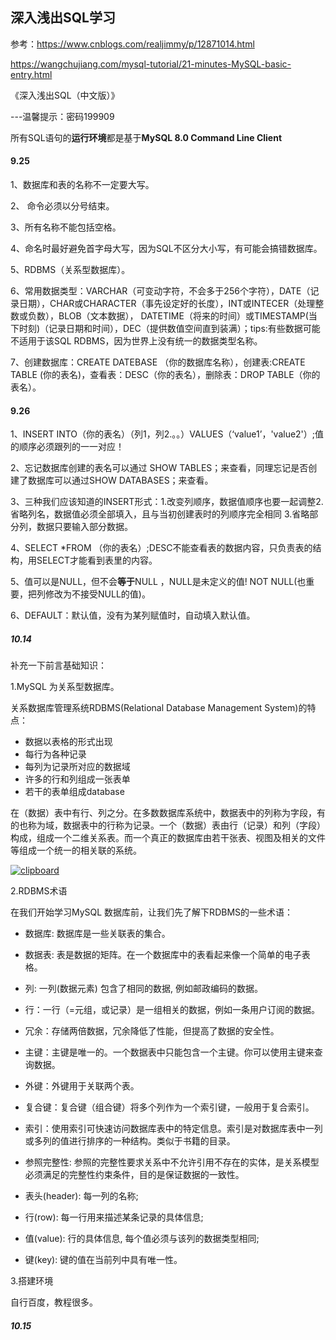 ## 深入浅出SQL学习

参考：https://www.cnblogs.com/realjimmy/p/12871014.html

https://wangchujiang.com/mysql-tutorial/21-minutes-MySQL-basic-entry.html

《深入浅出SQL（中文版）》

---温馨提示：密码199909

所有SQL语句的**运行环境**都是基于**MySQL 8.0 Command Line Client**

#### 9.25

1、数据库和表的名称不一定要大写。

2、 命令必须以分号结束。

3、所有名称不能包括空格。

4、命名时最好避免首字母大写，因为SQL不区分大小写，有可能会搞错数据库。

5、RDBMS（关系型数据库）。

6、常用数据类型：VARCHAR（可变动字符，不会多于256个字符），DATE（记录日期），CHAR或CHARACTER（事先设定好的长度），INT或INTECER（处理整数或负数），BLOB（文本数据）， DATETIME（将来的时间）或TIMESTAMP(当下时刻)（记录日期和时间），DEC（提供数值空间直到装满）；tips:有些数据可能不适用于该SQL RDBMS，因为世界上没有统一的数据类型名称。

7、创建数据库：CREATE DATEBASE （你的数据库名称），创建表:CREATE TABLE (你的表名)，查看表：DESC（你的表名），删除表：DROP TABLE（你的表名）。



#### 9.26

1、INSERT INTO（你的表名）（列1，列2.。。）VALUES（‘value1’，'value2'）;值的顺序必须跟列的一一对应！

2、忘记数据库创建的表名可以通过 SHOW TABLES；来查看，同理忘记是否创建了数据库可以通过SHOW DATABASES；来查看。

3、三种我们应该知道的INSERT形式：1.改变列顺序，数据值顺序也要一起调整2.省略列名，数据值必须全部填入，且与当初创建表时的列顺序完全相同 3.省略部分列，数据只要输入部分数据。

4、SELECT *FROM （你的表名）;DESC不能查看表的数据内容，只负责表的结构，用SELECT才能看到表里的内容。

5、值可以是NULL，但不会**等于**NULL	，NULL是未定义的值!  NOT NULL(也重要，把列修改为不接受NULL的值)。

6、DEFAULT：默认值，没有为某列赋值时，自动填入默认值。



##### 10.14

补充一下前言基础知识：

1.MySQL 为关系型数据库。

关系数据库管理系统RDBMS(Relational Database Management System)的特点：

- 数据以表格的形式出现
- 每行为各种记录
- 每列为记录所对应的数据域
- 许多的行和列组成一张表单
- 若干的表单组成database

在（数据）表中有行、列之分。在多数数据库系统中，数据表中的列称为字段，有的也称为域，数据表中的行称为记录。一个（数据）表由行（记录）和列（字段）构成，组成一个二维关系表。而一个真正的数据库由若干张表、视图及相关的文件等组成一个统一的相关联的系统。

[![clipboard](https://img2020.cnblogs.com/blog/1926214/202005/1926214-20200511184020775-323577832.png)](https://img2020.cnblogs.com/blog/1926214/202005/1926214-20200511184019943-651177408.png)

2.RDBMS术语

在我们开始学习MySQL 数据库前，让我们先了解下RDBMS的一些术语：

- 数据库: 数据库是一些关联表的集合。
- 数据表: 表是数据的矩阵。在一个数据库中的表看起来像一个简单的电子表格。
- 列: 一列(数据元素) 包含了相同的数据, 例如邮政编码的数据。
- 行：一行（=元组，或记录）是一组相关的数据，例如一条用户订阅的数据。
- 冗余：存储两倍数据，冗余降低了性能，但提高了数据的安全性。
- 主键：主键是唯一的。一个数据表中只能包含一个主键。你可以使用主键来查询数据。
- 外键：外键用于关联两个表。
- 复合键：复合键（组合键）将多个列作为一个索引键，一般用于复合索引。
- 索引：使用索引可快速访问数据库表中的特定信息。索引是对数据库表中一列或多列的值进行排序的一种结构。类似于书籍的目录。
- 参照完整性: 参照的完整性要求关系中不允许引用不存在的实体，是关系模型必须满足的完整性约束条件，目的是保证数据的一致性。

- 表头(header): 每一列的名称;

- 行(row): 每一行用来描述某条记录的具体信息;

- 值(value): 行的具体信息, 每个值必须与该列的数据类型相同;

- 键(key): 键的值在当前列中具有唯一性。

  

3.搭建环境

自行百度，教程很多。



##### 10.15
